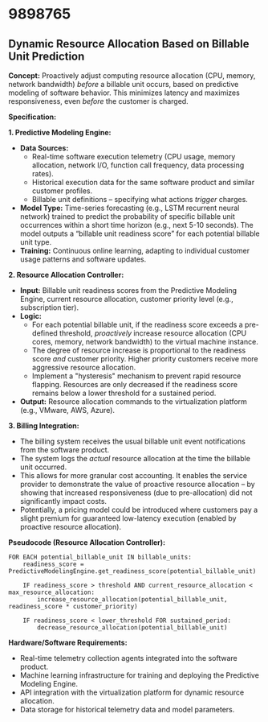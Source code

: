 # 9898765

## Dynamic Resource Allocation Based on Billable Unit Prediction

**Concept:** Proactively adjust computing resource allocation (CPU, memory, network bandwidth) *before* a billable unit occurs, based on predictive modeling of software behavior. This minimizes latency and maximizes responsiveness, even *before* the customer is charged.

**Specification:**

**1. Predictive Modeling Engine:**

   *   **Data Sources:**
        *   Real-time software execution telemetry (CPU usage, memory allocation, network I/O, function call frequency, data processing rates).
        *   Historical execution data for the same software product and similar customer profiles.
        *   Billable unit definitions – specifying what actions *trigger* charges.
   *   **Model Type:** Time-series forecasting (e.g., LSTM recurrent neural network) trained to predict the probability of specific billable unit occurrences within a short time horizon (e.g., next 5-10 seconds). The model outputs a “billable unit readiness score” for each potential billable unit type.
   *   **Training:** Continuous online learning, adapting to individual customer usage patterns and software updates.

**2. Resource Allocation Controller:**

   *   **Input:** Billable unit readiness scores from the Predictive Modeling Engine, current resource allocation, customer priority level (e.g., subscription tier).
   *   **Logic:**
        *   For each potential billable unit, if the readiness score exceeds a pre-defined threshold, *proactively* increase resource allocation (CPU cores, memory, network bandwidth) to the virtual machine instance.
        *   The degree of resource increase is proportional to the readiness score *and* customer priority. Higher priority customers receive more aggressive resource allocation.
        *   Implement a "hysteresis" mechanism to prevent rapid resource flapping. Resources are only decreased if the readiness score remains below a lower threshold for a sustained period.
   *   **Output:** Resource allocation commands to the virtualization platform (e.g., VMware, AWS, Azure).

**3. Billing Integration:**

   *   The billing system receives the usual billable unit event notifications from the software product.
   *   The system logs the *actual* resource allocation at the time the billable unit occurred.
   *   This allows for more granular cost accounting.  It enables the service provider to demonstrate the value of proactive resource allocation – by showing that increased responsiveness (due to pre-allocation) did not significantly impact costs.
   *   Potentially, a pricing model could be introduced where customers pay a slight premium for guaranteed low-latency execution (enabled by proactive resource allocation).

**Pseudocode (Resource Allocation Controller):**

```
FOR EACH potential_billable_unit IN billable_units:
    readiness_score = PredictiveModelingEngine.get_readiness_score(potential_billable_unit)

    IF readiness_score > threshold AND current_resource_allocation < max_resource_allocation:
        increase_resource_allocation(potential_billable_unit,  readiness_score * customer_priority)

    IF readiness_score < lower_threshold FOR sustained_period:
        decrease_resource_allocation(potential_billable_unit)
```

**Hardware/Software Requirements:**

*   Real-time telemetry collection agents integrated into the software product.
*   Machine learning infrastructure for training and deploying the Predictive Modeling Engine.
*   API integration with the virtualization platform for dynamic resource allocation.
*   Data storage for historical telemetry data and model parameters.